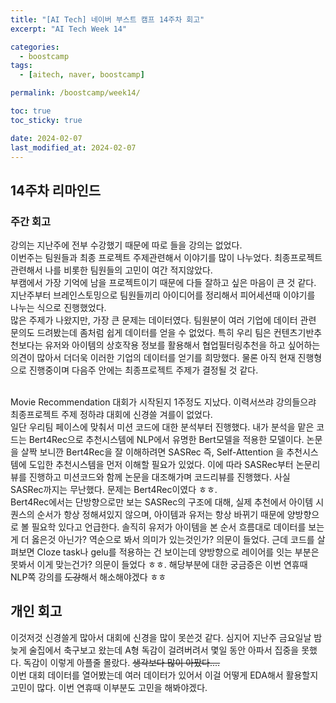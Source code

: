 ```yaml
---
title: "[AI Tech] 네이버 부스트 캠프 14주차 회고"
excerpt: "AI Tech Week 14"

categories:
  - boostcamp
tags:
  - [aitech, naver, boostcamp]

permalink: /boostcamp/week14/

toc: true
toc_sticky: true

date: 2024-02-07
last_modified_at: 2024-02-07
---
```


## 14주차 리마인드

### 주간 회고
강의는 지난주에 전부 수강했기 때문에 따로 들을 강의는 없었다.
<br>이번주는 팀원들과 최종 프로젝트 주제관련해서 이야기를 많이 나누었다. 최종프로젝트 관련해서 나를 비롯한 팀원들의 고민이 여간 적지않았다. 
<br>부캠에서 가장 기억에 남을 프로젝트이기 때문에 다들 잘하고 싶은 마음이 큰 것 같다. 지난주부터 브레인스토밍으로 팀원들끼리 아이디어를 정리해서 피어세션때 이야기를 나누는 식으로 진행했었다. 
<br>많은 주제가 나왔지만, 가장 큰 문제는 데이터였다. 팀원분이 여러 기업에 데이터 관련 문의도 드려봤는데 좀처럼 쉽게 데이터를 얻을 수 없었다. 특히 우리 팀은 컨텐츠기반추천보다는 유저와 아이템의 상호작용 정보를 활용해서 협업필터링추천을 하고 싶어하는 의견이 많아서 더더욱 이러한 기업의 데이터를 얻기를 희망했다. 물론 아직 현재 진행형으로 진행중이며 다음주 안에는 최종프로젝트 주제가 결정될 것 같다.

<br>Movie Recommendation 대회가 시작된지 1주정도 지났다. 이력서쓰랴 강의들으랴 최종프로젝트 주제 정하랴 대회에 신경쓸 겨를이 없었다.
<br>일단 우리팀 페이스에 맞춰서 미션 코드에 대한 분석부터 진행했다. 내가 분석을 맡은 코드는 Bert4Rec으로 추천시스템에 NLP에서 유명한 Bert모델을 적용한 모델이다. 논문을 살짝 보니깐 Bert4Rec을 잘 이해하려면 SASRec 즉, Self-Attention 을 추천시스템에 도입한 추천시스템을 먼저 이해할 필요가 있었다. 이에 따라 SASRec부터 논문리뷰를 진행하고 미션코드와 함께 논문을 대조해가며 코드리뷰를 진행했다. 사실 SASRec까지는 무난했다. 문제는 Bert4Rec이였다 ㅎㅎ.
<br>Bert4Rec에서는 단방향으로만 보는 SASRec의 구조에 대해, 실제 추천에서 아이템 시퀀스의 순서가 항상 정해셔있지 않으며, 아이템과 유저는 항상 바뀌기 때문에 양방향으로 볼 필요학 있다고 언급한다. 솔직히 유저가 아이템을 본 순서 흐름대로 데이터를 보는게 더 옳은것 아닌가? 역순으로 봐서 의미가 있는것인가? 의문이 들었다. 근데 코드를 살펴보면 Cloze task나 gelu를 적용하는 건 보이는데 양방향으로 레이어를 잇는 부분은 못봐서 이게 맞는건가? 의문이 들었다 ㅎㅎ. 해당부분에 대한 궁금증은 이번 연휴때 NLP쪽 강의를 ~~도강~~해서 해소해야겠다 ㅎㅎ


## 개인 회고
이것저것 신경쓸게 많아서 대회에 신경을 많이 못쓴것 같다. 심지어 지난주 금요일날 밤늦게 술집에서 축구보고 왔는데 A형 독감이 걸려버려서 몇일 동안 아파서 집중을 못했다. 독감이 이렇게 아플줄 몰랐다. ~~생각보다 많이 아팠다....~~
<br>이번 대회 데이터를 열어봤는데 여러 데이터가 있어서 이걸 어떻게 EDA해서 활용할지 고민이 많다. 이번 연휴때 이부분도 고민을 해봐야겠다.
